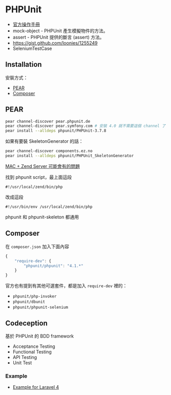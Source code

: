 # PHPUnit

* [官方操作手冊](http://phpunit.de/manual/current/en/index.html)
* mock-object - PHPUnit 產生模擬物件的方法。
* assert - PHPUnit 提供的斷言 (assert) 方法。
* https://gist.github.com/loonies/1255249
* SeleniumTestCase

## Installation

安裝方式：

* [PEAR](http://phpunit.de/manual/current/en/installation.html#installation.phar)
* [Composer](http://phpunit.de/manual/current/en/installation.html#installation.composer)

## PEAR

```bash
pear channel-discover pear.phpunit.de
pear channel-discover pear.symfony.com # 安裝 4.0 就不需要這個 channel 了
pear install --alldeps phpunit/PHPUnit-3.7.8
```

如果有要裝 SkeletonGenerator 的話：

```bash
pear channel-discover components.ez.no
pear install --alldeps phpunit/PHPUnit_SkeletonGenerator
```

[MAC + Zend Server 可能會有的問題](http://forums.zend.com/viewtopic.php?f=8&t=111083)

找到 phpunit script，最上面這段

```
#!/usr/local/zend/bin/php
```

改成這段

```
#!/usr/bin/env /usr/local/zend/bin/php
```

phpunit 和 phpunit-skeleton 都通用

## Composer

在 `composer.json` 加入下面內容

```javascript
{
    "require-dev": {
        "phpunit/phpunit": "4.1.*"
    }
}
```

官方也有提到有其他可選套件，都是加入 `require-dev` 裡的：

* `phpunit/php-invoker`
* `phpunit/dbunit`
* `phpunit/phpunit-selenium`

## Codeception

基於 PHPUnit 的 BDD framework

* Acceptance Testing
* Functional Testing
* API Testing
* Unit Test

### Example

* [Example for Laravel 4](https://github.com/Codeception/sample-l4-app)
